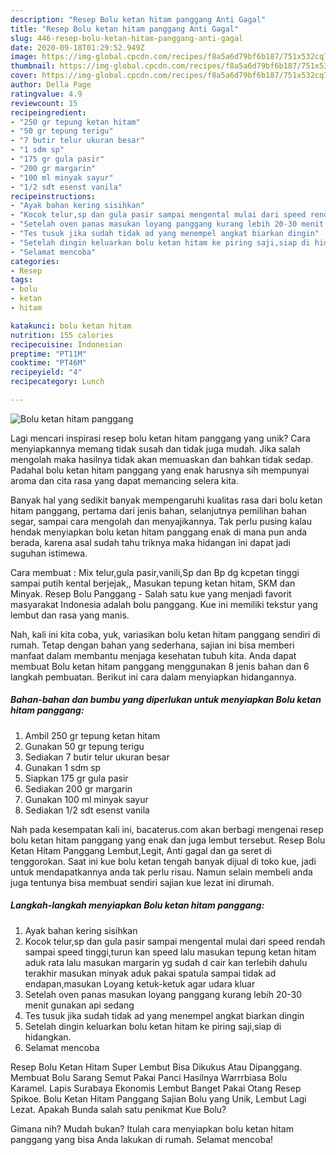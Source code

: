 ```yaml
---
description: "Resep Bolu ketan hitam panggang Anti Gagal"
title: "Resep Bolu ketan hitam panggang Anti Gagal"
slug: 446-resep-bolu-ketan-hitam-panggang-anti-gagal
date: 2020-09-18T01:29:52.949Z
image: https://img-global.cpcdn.com/recipes/f8a5a6d79bf6b187/751x532cq70/bolu-ketan-hitam-panggang-foto-resep-utama.jpg
thumbnail: https://img-global.cpcdn.com/recipes/f8a5a6d79bf6b187/751x532cq70/bolu-ketan-hitam-panggang-foto-resep-utama.jpg
cover: https://img-global.cpcdn.com/recipes/f8a5a6d79bf6b187/751x532cq70/bolu-ketan-hitam-panggang-foto-resep-utama.jpg
author: Della Page
ratingvalue: 4.9
reviewcount: 15
recipeingredient:
- "250 gr tepung ketan hitam"
- "50 gr tepung terigu"
- "7 butir telur ukuran besar"
- "1 sdm sp"
- "175 gr gula pasir"
- "200 gr margarin"
- "100 ml minyak sayur"
- "1/2 sdt esenst vanila"
recipeinstructions:
- "Ayak bahan kering sisihkan"
- "Kocok telur,sp dan gula pasir sampai mengental mulai dari speed rendah sampai speed tinggi,turun kan speed lalu masukan tepung ketan hitam aduk rata lalu masukan margarin yg sudah d cair kan terlebih dahulu terakhir masukan minyak aduk pakai spatula sampai tidak ad endapan,masukan Loyang ketuk-ketuk agar udara kluar"
- "Setelah oven panas masukan loyang panggang kurang lebih 20-30 menit gunakan api sedang"
- "Tes tusuk jika sudah tidak ad yang menempel angkat biarkan dingin"
- "Setelah dingin keluarkan bolu ketan hitam ke piring saji,siap di hidangkan."
- "Selamat mencoba"
categories:
- Resep
tags:
- bolu
- ketan
- hitam

katakunci: bolu ketan hitam 
nutrition: 155 calories
recipecuisine: Indonesian
preptime: "PT11M"
cooktime: "PT46M"
recipeyield: "4"
recipecategory: Lunch

---
```



![Bolu ketan hitam panggang](https://img-global.cpcdn.com/recipes/f8a5a6d79bf6b187/751x532cq70/bolu-ketan-hitam-panggang-foto-resep-utama.jpg)

Lagi mencari inspirasi resep bolu ketan hitam panggang yang unik? Cara menyiapkannya memang tidak susah dan tidak juga mudah. Jika salah mengolah maka hasilnya tidak akan memuaskan dan bahkan tidak sedap. Padahal bolu ketan hitam panggang yang enak harusnya sih mempunyai aroma dan cita rasa yang dapat memancing selera kita.

Banyak hal yang sedikit banyak mempengaruhi kualitas rasa dari bolu ketan hitam panggang, pertama dari jenis bahan, selanjutnya pemilihan bahan segar, sampai cara mengolah dan menyajikannya. Tak perlu pusing kalau hendak menyiapkan bolu ketan hitam panggang enak di mana pun anda berada, karena asal sudah tahu triknya maka hidangan ini dapat jadi suguhan istimewa.

Cara membuat : Mix telur,gula pasir,vanili,Sp dan Bp dg kcpetan tinggi sampai putih kental berjejak,, Masukan tepung ketan hitam, SKM dan Minyak. Resep Bolu Panggang - Salah satu kue yang menjadi favorit masyarakat Indonesia adalah bolu panggang. Kue ini memiliki tekstur yang lembut dan rasa yang manis.


Nah, kali ini kita coba, yuk, variasikan bolu ketan hitam panggang sendiri di rumah. Tetap dengan bahan yang sederhana, sajian ini bisa memberi manfaat dalam membantu menjaga kesehatan tubuh kita. Anda dapat membuat Bolu ketan hitam panggang menggunakan 8 jenis bahan dan 6 langkah pembuatan. Berikut ini cara dalam menyiapkan hidangannya.

<!--inarticleads1-->

##### Bahan-bahan dan bumbu yang diperlukan untuk menyiapkan Bolu ketan hitam panggang:

1. Ambil 250 gr tepung ketan hitam
1. Gunakan 50 gr tepung terigu
1. Sediakan 7 butir telur ukuran besar
1. Gunakan 1 sdm sp
1. Siapkan 175 gr gula pasir
1. Sediakan 200 gr margarin
1. Gunakan 100 ml minyak sayur
1. Sediakan 1/2 sdt esenst vanila


Nah pada kesempatan kali ini, bacaterus.com akan berbagi mengenai resep bolu ketan hitam panggang yang enak dan juga lembut tersebut. Resep Bolu Ketan Hitam Panggang Lembut,Legit, Anti gagal dan ga seret di tenggorokan. Saat ini kue bolu ketan tengah banyak dijual di toko kue, jadi untuk mendapatkannya anda tak perlu risau. Namun selain membeli anda juga tentunya bisa membuat sendiri sajian kue lezat ini dirumah. 

<!--inarticleads2-->

##### Langkah-langkah menyiapkan Bolu ketan hitam panggang:

1. Ayak bahan kering sisihkan
1. Kocok telur,sp dan gula pasir sampai mengental mulai dari speed rendah sampai speed tinggi,turun kan speed lalu masukan tepung ketan hitam aduk rata lalu masukan margarin yg sudah d cair kan terlebih dahulu terakhir masukan minyak aduk pakai spatula sampai tidak ad endapan,masukan Loyang ketuk-ketuk agar udara kluar
1. Setelah oven panas masukan loyang panggang kurang lebih 20-30 menit gunakan api sedang
1. Tes tusuk jika sudah tidak ad yang menempel angkat biarkan dingin
1. Setelah dingin keluarkan bolu ketan hitam ke piring saji,siap di hidangkan.
1. Selamat mencoba


Resep Bolu Ketan Hitam Super Lembut Bisa Dikukus Atau Dipanggang. Membuat Bolu Sarang Semut Pakai Panci Hasilnya Warrrbiasa Bolu Karamel. Lapis Surabaya Ekonomis Lembut Banget Pakai Otang Resep Spikoe. Bolu Ketan Hitam Panggang Sajian Bolu yang Unik, Lembut Lagi Lezat. Apakah Bunda salah satu penikmat Kue Bolu? 

Gimana nih? Mudah bukan? Itulah cara menyiapkan bolu ketan hitam panggang yang bisa Anda lakukan di rumah. Selamat mencoba!
